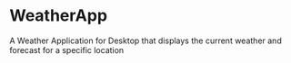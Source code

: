 # WeatherApp
A Weather Application for Desktop that displays the current weather and forecast for a specific location
